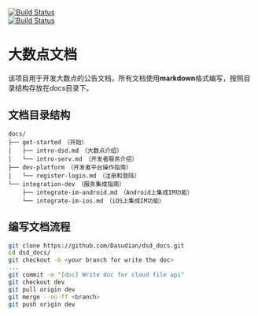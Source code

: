 [![Build Status](https://travis-ci.org/Dasudian/dsd_docs.svg?branch-master)](https://travis-ci.org/Dasudian/dsd_docs)  
[![Build Status](https://travis-ci.org/Dasudian/dsd_docs.svg?branch-dev)](https://travis-ci.org/Dasudian/dsd_docs)  


# 大数点文档

该项目用于开发大数点的公告文档，所有文档使用**markdown**格式编写，按照目录结构存放在*docs*目录下。  

## 文档目录结构

```
docs/
├── get-started　（开始）
│   ├── intro-dsd.md　（大数点介绍）
│   └── intro-serv.md　（开发者服务介绍）
├── dev-platform　（开发者平台操作指南）
│   └── register-login.md　（注册和登陆）
└── integration-dev　（服务集成指南）
    ├── integrate-im-android.md　（Android上集成IM功能）
    └── integrate-im-ios.md　（iOS上集成IM功能）
```

## 编写文档流程

```bash
git clone https://github.com/Dasudian/dsd_docs.git
cd dsd_docs/  
git checkout -b <your branch for write the doc>
...
git commit -m "[doc] Write doc for cloud file api"
git checkout dev
git pull origin dev
git merge --no-ff <branch>
git push origin dev
```
